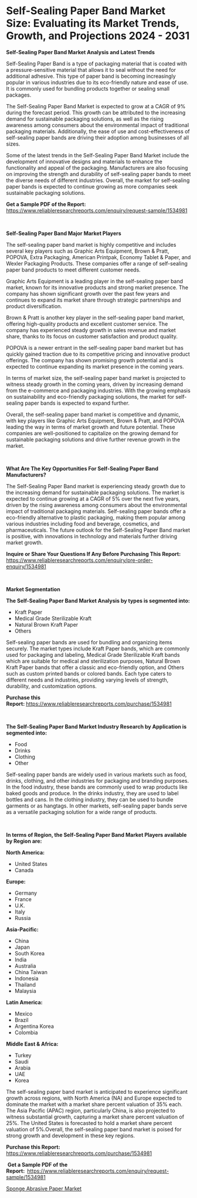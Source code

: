 <p><h1>Self-Sealing Paper Band Market Size: Evaluating its Market Trends, Growth, and Projections 2024 - 2031</h1></p><p><strong>Self-Sealing Paper Band Market Analysis and Latest Trends</strong></p>
<p><p>Self-Sealing Paper Band is a type of packaging material that is coated with a pressure-sensitive material that allows it to seal without the need for additional adhesive. This type of paper band is becoming increasingly popular in various industries due to its eco-friendly nature and ease of use. It is commonly used for bundling products together or sealing small packages.</p><p>The Self-Sealing Paper Band Market is expected to grow at a CAGR of 9% during the forecast period. This growth can be attributed to the increasing demand for sustainable packaging solutions, as well as the rising awareness among consumers about the environmental impact of traditional packaging materials. Additionally, the ease of use and cost-effectiveness of self-sealing paper bands are driving their adoption among businesses of all sizes.</p><p>Some of the latest trends in the Self-Sealing Paper Band Market include the development of innovative designs and materials to enhance the functionality and appeal of the packaging. Manufacturers are also focusing on improving the strength and durability of self-sealing paper bands to meet the diverse needs of different industries. Overall, the market for self-sealing paper bands is expected to continue growing as more companies seek sustainable packaging solutions.</p></p>
<p><strong>Get a Sample PDF of the Report:&nbsp;</strong> <a href="https://www.reliableresearchreports.com/enquiry/request-sample/1534981">https://www.reliableresearchreports.com/enquiry/request-sample/1534981</a></p>
<p>&nbsp;</p>
<p><strong>Self-Sealing Paper Band Major Market Players</strong></p>
<p><p>The self-sealing paper band market is highly competitive and includes several key players such as Graphic Arts Equipment, Brown & Pratt, POPOVA, Extra Packaging, American Printpak, Economy Tablet & Paper, and Wexler Packaging Products. These companies offer a range of self-sealing paper band products to meet different customer needs.</p><p>Graphic Arts Equipment is a leading player in the self-sealing paper band market, known for its innovative products and strong market presence. The company has shown significant growth over the past few years and continues to expand its market share through strategic partnerships and product diversification.</p><p>Brown & Pratt is another key player in the self-sealing paper band market, offering high-quality products and excellent customer service. The company has experienced steady growth in sales revenue and market share, thanks to its focus on customer satisfaction and product quality.</p><p>POPOVA is a newer entrant in the self-sealing paper band market but has quickly gained traction due to its competitive pricing and innovative product offerings. The company has shown promising growth potential and is expected to continue expanding its market presence in the coming years.</p><p>In terms of market size, the self-sealing paper band market is projected to witness steady growth in the coming years, driven by increasing demand from the e-commerce and packaging industries. With the growing emphasis on sustainability and eco-friendly packaging solutions, the market for self-sealing paper bands is expected to expand further.</p><p>Overall, the self-sealing paper band market is competitive and dynamic, with key players like Graphic Arts Equipment, Brown & Pratt, and POPOVA leading the way in terms of market growth and future potential. These companies are well-positioned to capitalize on the growing demand for sustainable packaging solutions and drive further revenue growth in the market.</p></p>
<p>&nbsp;</p>
<p><strong>What Are The Key Opportunities For Self-Sealing Paper Band Manufacturers?</strong></p>
<p><p>The Self-Sealing Paper Band market is experiencing steady growth due to the increasing demand for sustainable packaging solutions. The market is expected to continue growing at a CAGR of 5% over the next five years, driven by the rising awareness among consumers about the environmental impact of traditional packaging materials. Self-sealing paper bands offer a eco-friendly alternative to plastic packaging, making them popular among various industries including food and beverage, cosmetics, and pharmaceuticals. The future outlook for the Self-Sealing Paper Band market is positive, with innovations in technology and materials further driving market growth.</p></p>
<p><strong>Inquire or Share Your Questions If Any Before Purchasing This Report:</strong> <a href="https://www.reliableresearchreports.com/enquiry/pre-order-enquiry/1534981">https://www.reliableresearchreports.com/enquiry/pre-order-enquiry/1534981</a></p>
<p>&nbsp;</p>
<p><strong>Market Segmentation</strong></p>
<p><strong>The Self-Sealing Paper Band Market Analysis by types is segmented into:</strong></p>
<p><ul><li>Kraft Paper</li><li>Medical Grade Sterilizable Kraft</li><li>Natural Brown Kraft Paper</li><li>Others</li></ul></p>
<p><p>Self-sealing paper bands are used for bundling and organizing items securely. The market types include Kraft Paper bands, which are commonly used for packaging and labeling, Medical Grade Sterilizable Kraft bands which are suitable for medical and sterilization purposes, Natural Brown Kraft Paper bands that offer a classic and eco-friendly option, and Others such as custom printed bands or colored bands. Each type caters to different needs and industries, providing varying levels of strength, durability, and customization options.</p></p>
<p><strong>Purchase this Report:&nbsp;</strong><a href="https://www.reliableresearchreports.com/purchase/1534981">https://www.reliableresearchreports.com/purchase/1534981</a></p>
<p>&nbsp;</p>
<p><strong>The Self-Sealing Paper Band Market Industry Research by Application is segmented into:</strong></p>
<p><ul><li>Food</li><li>Drinks</li><li>Clothing</li><li>Other</li></ul></p>
<p><p>Self-sealing paper bands are widely used in various markets such as food, drinks, clothing, and other industries for packaging and branding purposes. In the food industry, these bands are commonly used to wrap products like baked goods and produce. In the drinks industry, they are used to label bottles and cans. In the clothing industry, they can be used to bundle garments or as hangtags. In other markets, self-sealing paper bands serve as a versatile packaging solution for a wide range of products.</p></p>
<p>&nbsp;</p>
<p><strong>In terms of Region, the Self-Sealing Paper Band Market Players available by Region are:</strong></p>
<p>
    <p> <strong> North America: </strong>
        <ul>
            <li>United States</li>
            <li>Canada</li>
        </ul>
        </p> 
    <p> <strong> Europe: </strong>
        <ul>
            <li>Germany</li>
            <li>France</li>
            <li>U.K.</li>
            <li>Italy</li>
            <li>Russia</li>
        </ul>
        </p> 
    <p> <strong> Asia-Pacific: </strong>
        <ul>
            <li>China</li>
            <li>Japan</li>
            <li>South Korea</li>
            <li>India</li>
            <li>Australia</li>
            <li>China Taiwan</li>
            <li>Indonesia</li>
            <li>Thailand</li>
            <li>Malaysia</li>
        </ul>
        </p> 
    <p> <strong> Latin America: </strong>
        <ul>
            <li>Mexico</li>
            <li>Brazil</li>
            <li>Argentina Korea</li>
            <li>Colombia</li>
        </ul>
        </p> 
    <p> <strong> Middle East & Africa: </strong>
        <ul>
            <li>Turkey</li>
            <li>Saudi</li>
            <li>Arabia</li>
            <li>UAE</li>
            <li>Korea</li>
        </ul>
    </p>
    </p>
<p><p>The self-sealing paper band market is anticipated to experience significant growth across regions, with North America (NA) and Europe expected to dominate the market with a market share percent valuation of 35% each. The Asia Pacific (APAC) region, particularly China, is also projected to witness substantial growth, capturing a market share percent valuation of 25%. The United States is forecasted to hold a market share percent valuation of 5%.Overall, the self-sealing paper band market is poised for strong growth and development in these key regions.</p></p>
<p><strong>Purchase this Report: </strong><a href="https://www.reliableresearchreports.com/purchase/1534981">https://www.reliableresearchreports.com/purchase/1534981</a></p>
<p>&nbsp;<strong>Get a Sample PDF of the Report:&nbsp;&nbsp;</strong><a href="https://www.reliableresearchreports.com/enquiry/request-sample/1534981">https://www.reliableresearchreports.com/enquiry/request-sample/1534981</a></p>
<p><strong></strong></p>
<p><p><a href="https://github.com/RickHolmes3/Market-Research-Report-List-4/blob/main/sponge-abrasive-paper-market.md">Sponge Abrasive Paper Market</a></p></p>